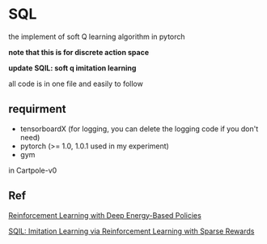 # SQL

the implement of soft Q learning algorithm in pytorch

**note that this is for discrete action space**

**update SQIL: soft q imitation learning**

all code is in one file and easily to follow

## requirment

- tensorboardX (for logging, you can delete the logging code if you don't need)
- pytorch (>= 1.0, 1.0.1 used in my experiment)
- gym

in Cartpole-v0

## Ref
[Reinforcement Learning with Deep Energy-Based Policies](https://arxiv.org/abs/1702.08165)

[SQIL: Imitation Learning via Reinforcement Learning with Sparse Rewards](https://arxiv.org/abs/1905.11108v3)


